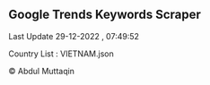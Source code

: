 

## Google Trends Keywords Scraper 
 
Last Update 29-12-2022 , 07:49:52

Country List :
VIETNAM.json



© Abdul Muttaqin 
